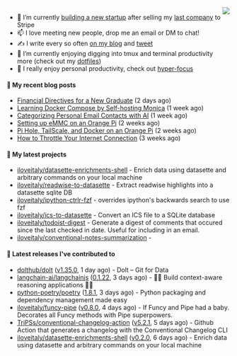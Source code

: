 <img align="right" src="https://github-readme-stats.vercel.app/api?username=iloveitaly&show_icons=true&text_color=718096&hide_title=true"/>

- 🔭 I’m currently [building a new startup](https://mikebian.co/bye-stripe-on-to-the-next-adventure/) after selling my [last company](https://suitesync.io) to Stripe
- 📫 I love meeting new people, drop me an email or DM to chat!
- ✍️ I write every so often [on my blog](http://mikebian.co/) and [tweet](https://twitter.com/mike_bianco)
- 🌱 I’m currently enjoying digging into tmux and terminal productivity more (check out my [dotfiles](https://github.com/iloveitaly/dotfiles))
- 💬 I really enjoy personal productivity, check out [hyper-focus](https://github.com/iloveitaly/hyper-focus)

#### 📜 My recent blog posts


- [Financial Directives for a New Graduate](https://mikebian.co/financial-directives-for-a-new-graduate/) (2 days ago)
- [Learning Docker Compose by Self-hosting Monica](https://mikebian.co/learning-docker-compose-by-self-hosting-monica/) (1 week ago)
- [Categorizing Personal Email Contacts with AI](https://mikebian.co/categorizing-personal-email-contacts-with-ai/) (1 week ago)
- [Setting up eMMC on an Orange Pi](https://mikebian.co/setting-up-emmc-on-an-orange-pi/) (2 weeks ago)
- [Pi Hole, TailScale, and Docker on an Orange Pi](https://mikebian.co/pi-hole-tailscale-and-docker-on-an-orange-pi/) (2 weeks ago)
- [How to Throttle Your Internet Connection](https://mikebian.co/how-to-throttle-your-internet-connection/) (3 weeks ago)

#### 🌱 My latest projects


- [iloveitaly/datasette-enrichments-shell](https://github.com/iloveitaly/datasette-enrichments-shell) - Enrich data using datasette and arbitrary commands on your local machine
- [iloveitaly/readwise-to-datasette](https://github.com/iloveitaly/readwise-to-datasette) - Extract readwise highlights into a datasette sqlite DB
- [iloveitaly/ipython-ctrlr-fzf](https://github.com/iloveitaly/ipython-ctrlr-fzf) - overrides ipython&#39;s backwards search to use fzf
- [iloveitaly/ics-to-datasette](https://github.com/iloveitaly/ics-to-datasette) - Convert an ICS file to a SQLite database
- [iloveitaly/todoist-digest](https://github.com/iloveitaly/todoist-digest) - Generate a digest of comments that occured since the last checked in date. Useful for including in an email.
- [iloveitaly/conventional-notes-summarization](https://github.com/iloveitaly/conventional-notes-summarization) - 

#### 🔭 Latest releases I've contributed to


- [dolthub/dolt](https://github.com/dolthub/dolt) ([v1.35.0](https://github.com/dolthub/dolt/releases/tag/v1.35.0), 1 day ago) - Dolt – Git for Data
- [langchain-ai/langchainjs](https://github.com/langchain-ai/langchainjs) ([0.1.22](https://github.com/langchain-ai/langchainjs/releases/tag/0.1.22), 3 days ago) - 🦜🔗 Build context-aware reasoning applications 🦜🔗
- [python-poetry/poetry](https://github.com/python-poetry/poetry) ([1.8.1](https://github.com/python-poetry/poetry/releases/tag/1.8.1), 3 days ago) - Python packaging and dependency management made easy
- [iloveitaly/funcy-pipe](https://github.com/iloveitaly/funcy-pipe) ([v0.8.0](https://github.com/iloveitaly/funcy-pipe/releases/tag/v0.8.0), 4 days ago) - If Funcy and Pipe had a baby. Decorates all Funcy methods with Pipe superpowers.
- [TriPSs/conventional-changelog-action](https://github.com/TriPSs/conventional-changelog-action) ([v5.2.1](https://github.com/TriPSs/conventional-changelog-action/releases/tag/v5.2.1), 5 days ago) - Github Action that generates a changelog with the Conventional Changelog CLI
- [iloveitaly/datasette-enrichments-shell](https://github.com/iloveitaly/datasette-enrichments-shell) ([v0.2.0](https://github.com/iloveitaly/datasette-enrichments-shell/releases/tag/v0.2.0), 6 days ago) - Enrich data using datasette and arbitrary commands on your local machine
